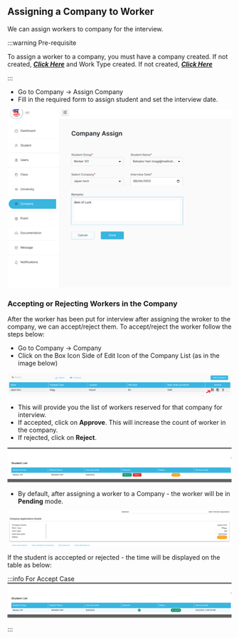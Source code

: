 ## Assigning a Company to Worker

We can assign workers to company for the interview.

:::warning Pre-requisite

To assign a worker to a company, you must have a company created. If not created, **_[Click Here](/src/addcompany)_** and Work Type created. If not created, **_[Click Here](/src/worktype)_**

:::

- Go to Company -> Assign Company
- Fill in the required form to assign student and set the interview date.

![Assign Worker](../src/images/company/companyassign.png)

### Accepting or Rejecting Workers in the Company

After the worker has been put for interview after assigning the wroker to the company, we can accept/reject them.
To accept/reject the worker follow the steps below:

- Go to Company -> Company
- Click on the Box Icon Side of Edit Icon of the Company List (as in the image below)

![Assign Worker](../src/images/company/companyshow.png)

- This will provide you the list of workers reserved for that company for interview.
- If accepted, click on **Approve**. This will increase the count of worker in the company.
- If rejected, click on **Reject**.

![Approve list of Workers](../src/images/company/approvelist.png)

- By default, after assigning a worker to a Company - the worker will be in **Pending** mode.

![Assign Student List](../src/images/company/pending.png)

If the student is acccepted or rejected - the time will be displayed on the table as below:

:::info For Accept Case
![Assign Student List](../src/images/company/accepted.png)

:::

